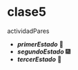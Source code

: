 # clase5
actividadPares 
+ **_primerEstado_** :jack_o_lantern:
+ **_segundoEstado_** :fireworks:
+ **_tercerEstado_** :firecracker:
